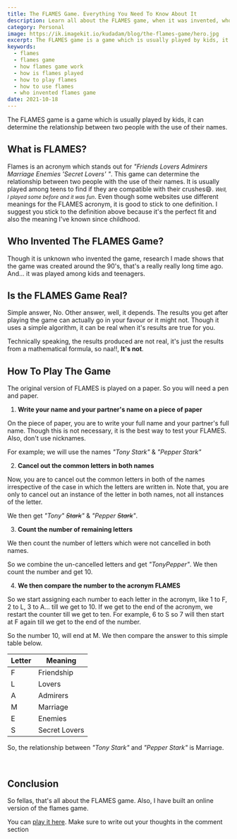 ```yaml
---
title: The FLAMES Game. Everything You Need To Know About It
description: Learn all about the FLAMES game, when it was invented, who invented it and many more
category: Personal
image: https://ik.imagekit.io/kudadam/blog/the-flames-game/hero.jpg
excerpt: The FLAMES game is a game which is usually played by kids, it can determine the relationship between two people with the use of their names.
keywords:	
  - flames
  - flames game
  - how flames game work
  - how is flames played
  - how to play flames
  - how to use flames
  - who invented flames game
date: 2021-10-18
---
```


<p class="intro">
    The FLAMES game is a game which is usually played by kids, it can determine the relationship between two people with the use of their names.
</p>


## What is FLAMES?

Flames is an acronym which stands out for _"Friends Lovers Admirers Marriage Enemies 'Secret Lovers' "_. This game can determine the relationship between two people with the use of their names. It is usually played among teens to find if they are compatible with their crushes😄. <small><i>Well, I played some before and it was fun</i></small>. Even though some websites use different meanings for the FLAMES acronym, it is good to stick to one definition. I suggest you stick to the definition above because it's the perfect fit and also the meaning I've known since childhood.

## Who Invented The FLAMES Game?

Though it is unknown who invented the game, research I made shows that the game was created around the 90's, that's a really really long time ago. And... it was played among kids and teenagers.

## Is the FLAMES Game Real?

Simple answer, No. Other answer, well, it depends. The results you get after playing the game can actually go in your favour or it might not. Though it uses a simple algorithm, it can be real when it's results are true for you.

Technically speaking, the results produced are not real, it's just the results from a mathematical formula, so naa!!, __It's not__.

## How To Play The Game

The original version of FLAMES is played on a paper. So you will need a pen and paper.

1. __Write your name and your partner's name on a piece of paper__

  On the piece of paper, you are to write your full name and your partner's full name. Though this is not necessary, it is the best way to test your FLAMES. Also, don't use nicknames.

  For example; we will use the names _"Tony Stark"_ & _"Pepper Stark"_

  

2. __Cancel out the common letters in both names__

  Now, you are to cancel out the common letters in both of the names irrespective of the case in which the letters are written in. Note that, you are only to cancel out an instance of the letter in both names, not all instances of the letter.

  We then get <i>"Tony" <del>Stark</del>"</i> & <i>"Pepper <del>Stark</del>"</i>.

3. __Count  the number of remaining letters__

  We then count the number of letters which were not cancelled in both names.

  So we combine the un-cancelled letters and get _"TonyPepper"_. We then count the number and get  10.

4. __We then compare the number to the acronym FLAMES__

So we start assigning each number to each letter in the acronym, like 1 to F, 2 to L, 3 to A... till we get to 10. If we get to the end of the acronym, we restart the counter till we get to ten. For example, 6 to S so 7 will then start at F again till we get to the end of the number.

So the number 10, will end at M. We then compare the answer to this simple table below.

| Letter | Meaning       |
| ----- | -------------  |
| F      | Friendship    |
| L      | Lovers        |
| A      | Admirers      |
| M      | Marriage      |
| E      | Enemies       |
| S      | Secret Lovers |



So, the relationship between _"Tony Stark"_ and _"Pepper Stark"_ is Marriage.

​	

## Conclusion

So fellas, that's all about the FLAMES game. Also, I have built an online version of the flames game.

You can [play it here](https://flames-game.netlify.app/). Make sure to write out your thoughts in the comment section
